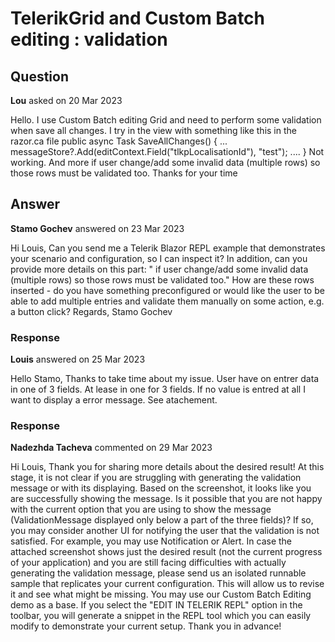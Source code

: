 # TelerikGrid and Custom Batch editing : validation

## Question

**Lou** asked on 20 Mar 2023

Hello. I use Custom Batch editing Grid and need to perform some validation when save all changes. I try in the view <ValidationMessage class="col-sm-12 text-danger" For="@(()=> CurrentlyEditing.tlkpLocalisationId)" /> with something like this in the razor.ca file public async Task SaveAllChanges()
{
...
messageStore?.Add(editContext.Field("tlkpLocalisationId"), "test");
....
} Not working. And more if user change/add some invalid data (multiple rows) so those rows must be validated too. Thanks for your time

## Answer

**Stamo Gochev** answered on 23 Mar 2023

Hi Louis, Can you send me a Telerik Blazor REPL example that demonstrates your scenario and configuration, so I can inspect it? In addition, can you provide more details on this part: " if user change/add some invalid data (multiple rows) so those rows must be validated too." How are these rows inserted - do you have something preconfigured or would like the user to be able to add multiple entries and validate them manually on some action, e.g. a button click? Regards, Stamo Gochev

### Response

**Louis** answered on 25 Mar 2023

Hello Stamo, Thanks to take time about my issue. User have on entrer data in one of 3 fields. At lease in one for 3 fields. If no value is entred at all I want to display a error message. See atachement.

### Response

**Nadezhda Tacheva** commented on 29 Mar 2023

Hi Louis, Thank you for sharing more details about the desired result! At this stage, it is not clear if you are struggling with generating the validation message or with its displaying. Based on the screenshot, it looks like you are successfully showing the message. Is it possible that you are not happy with the current option that you are using to show the message (ValidationMessage displayed only below a part of the three fields)? If so, you may consider another UI for notifying the user that the validation is not satisfied. For example, you may use Notification or Alert. In case the attached screenshot shows just the desired result (not the current progress of your application) and you are still facing difficulties with actually generating the validation message, please send us an isolated runnable sample that replicates your current configuration. This will allow us to revise it and see what might be missing. You may use our Custom Batch Editing demo as a base. If you select the "EDIT IN TELERIK REPL" option in the toolbar, you will generate a snippet in the REPL tool which you can easily modify to demonstrate your current setup. Thank you in advance!
